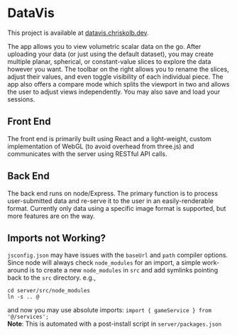 # DataVis

This project is available at [datavis.chriskolb.dev](https://datavis.chriskolb.dev).

The app allows you to view volumetric scalar data on the go. After uploading your data (or just using the default dataset), you may create multiple planar, spherical, or constant-value slices to explore the data however you want. The toolbar on the right allows you to rename the slices, adjust their values, and even toggle visibility of each individual piece. The app also offers a compare mode which splits the viewport in two and allows the user to adjust views independently. You may also save and load your sessions.

## Front End

The front end is primarily built using React and a light-weight, custom implementation of WebGL (to avoid overhead from three.js) and communicates with the server using RESTful API calls. 

## Back End

The back end runs on node/Express. The primary function is to process user-submitted data and re-serve it to the user in an easily-renderable format. Currently only data using a specific image format is supported, but more features are on the way.

## Imports not Working?

`jsconfig.json` may have issues with the `baseUrl` and `path` compiler options.\
Since node will always check `node_modules` for an import, a simple work-around is to create a new `node_modules` in `src` and add symlinks pointing back to the `src` directory. e.g.,

```
cd server/src/node_modules
ln -s .. @
```

and now you may use absolute imports: `import { gameService } from '@/services';`  
**Note**: This is automated with a post-install script in `server/packages.json`
